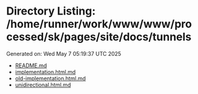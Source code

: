 # Directory Listing: /home/runner/work/www/www/processed/sk/pages/site/docs/tunnels
Generated on: Wed May  7 05:19:37 UTC 2025

- [README.md](README.md)
- [implementation.html.md](implementation.html.md)
- [old-implementation.html.md](old-implementation.html.md)
- [unidirectional.html.md](unidirectional.html.md)

